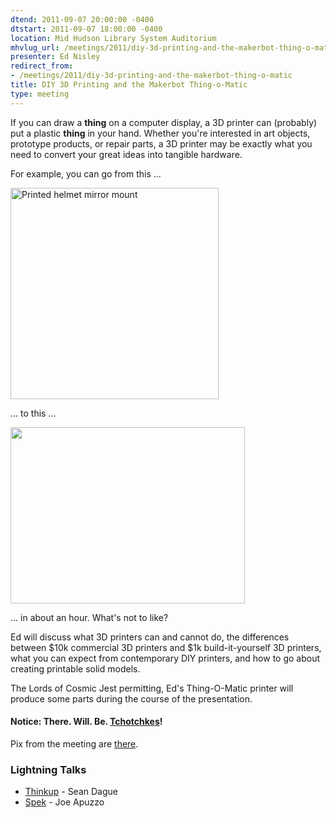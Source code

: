 ```yaml
---
dtend: 2011-09-07 20:00:00 -0400
dtstart: 2011-09-07 18:00:00 -0400
location: Mid Hudson Library System Auditorium
mhvlug_url: /meetings/2011/diy-3d-printing-and-the-makerbot-thing-o-matic
presenter: Ed Nisley
redirect_from:
- /meetings/2011/diy-3d-printing-and-the-makerbot-thing-o-matic
title: DIY 3D Printing and the Makerbot Thing-o-Matic
type: meeting
---
```



If you can draw a **thing** on a computer display, a 3D printer can (probably) put a plastic **thing** in your hand. Whether you're interested in art objects, prototype products, or repair parts, a 3D printer may be exactly what you need to convert your great ideas into tangible hardware.

For example, you can go from this ...

<img alt="Printed helmet mirror mount" src="/sites/default/files/Helmet%20mirror%20mount%20-%203D%20model%20-%20Fit%20layout.png" height="338" width="333" align="middle" />

... to this ...

<img alt="" src="/sites/default/files/dsc00736%20-%20Mirror%20mount%20-%20glued%20and%20clamped.jpg" height="282" width="375" align="middle" />

... in about an hour. What's not to like?

Ed will discuss what 3D printers can and cannot do, the differences between $10k commercial 3D printers and $1k build-it-yourself 3D printers, what you can expect from contemporary DIY printers, and how to go about creating printable solid models.

The Lords of Cosmic Jest permitting, Ed's Thing-O-Matic printer will produce some parts during the course of the presentation.

#### Notice: There. Will. Be. [**Tchotchkes**](http://en.wikipedia.org/wiki/Tchotchke)!

Pix from the meeting are [there](http://mhvlug.org/news/2011/09/pictures-from-thing-o-matic-talk).

### Lightning Talks
- [Thinkup](http://thinkupapp.com/) - Sean Dague
- [Spek](http://www.spek-project.org/) - Joe Apuzzo